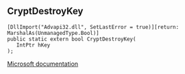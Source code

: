 ## CryptDestroyKey

```
[DllImport("Advapi32.dll", SetLastError = true)][return: MarshalAs(UnmanagedType.Bool)]
public static extern bool CryptDestroyKey(
   IntPtr hKey
);
```

[Microsoft documentation](https://docs.microsoft.com/en-us/windows/win32/api/wincrypt/nf-wincrypt-cryptdestroykey)
